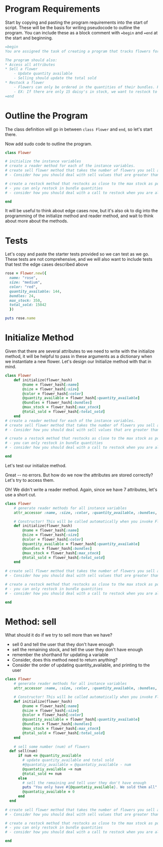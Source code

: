 # Program Requirements
Start by copying and pasting the program requirements into the start of script. These will be the basis for writing pseudocode to outline the program. You can include these as a block comment with ```=begin``` and ```=end```  at the start and beginning.

```ruby
=begin
You are assigned the task of creating a program that tracks flowers for a floral boutique. The florists want a program that will keep track of their extensive assortment of flowers and automatically order any that have low stock. Below is a sample of the information that needs to be tracked by this program.

The program should also:
* Access all attributes
* Sell a flower
	- Update quantity available
	- Selling should update the total sold
* Restock a flower
	- Flowers can only be ordered in the quantities of their bundles. Reorder as much as possible before the quantity hits the max stock.
	- EX: If there are only 15 daisy's in stock, we want to restock to 300 as closely as possible, without going over. So, we need to order no more than 285 (300 - 15), but can only order in bundles of 50. How many times does 50 go into 285 (285 / 50)? 5! So our program needs to order 5 bundles of daisy's, which is 250 (5 x 50). That will update the quantity available to 265.
=end

```

# Outline the Program

The class definition will go in between ```class Flower``` and ```end```, so let's start there.

Now add sudo code to outline the program.

```ruby
class Flower

# initialize the instance variables 
# create a reader method for each of the instance variables.
# create sell flower method that takes the number of flowers you sell as an argument, and updates the quantity available
# - Consider how you should deal with sell values that are greater than the quantity availble

# create a restock method that restocks as close to the max stock as possible
# - you can only restock in bundle quantities
# - consider how you should deal with a call to restock when you are already as close to the max stock value as possible

end
```

It will be useful to think about edge cases now, but it's also ok to dig into the programming of the initialize method and reader method, and wait to think about more about the methods. 

# Tests

Let's copy and paste the starter tests provided so we can test as we go. These tests are not comprehensive, and we will also want to include tests that test the edge cases described above

```ruby
rose = Flower.new({
  name: "rose",
  size: "medium",
  color: "red",
  quantity_available: 144,
  bundles: 24,
  max_stock: 350,
  total_sold: 15042  
  })

puts rose.name
```

# Initialize Method

Given that there are several attributes to we need to write with the initialize method, it will be helpful to pass in these arguments as a dictionary when we instantiate a new flower. Let's design our Initialize method with that in mind.

```ruby
class Flower
	def initialize(flower_hash)
	    @name = flower_hash[:name]
	    @size = flower_hash[:size]
	    @color = flower_hash[:color]
	    @quantity_available = flower_hash[:quantity_available]
	    @bundles = flower_hash[:bundles]
	    @max_stock = flower_hash[:max_stock]
	    @total_sold = flower_hash[:total_sold]
	end
# create a reader method for each of the instance variables.
# create sell flower method that takes the number of flowers you sell as an argument, and updates the quantity available
# - Consider how you should deal with sell values that are greater than the quantity availble

# create a restock method that restocks as close to the max stock as possible
# - you can only restock in bundle quantities
# - consider how you should deal with a call to restock when you are already as close to the max stock value as possible

end
```

Let's test our initialize method. 

Great -- no errors. But how do we now the attributes are stored correctly? Let's try to access them. 

Oh! We didn't write a reader method. Again, since we have 7 attributes, let's use a short cut.

```ruby
class Flower
	# generate reader methods for all instance variables
	attr_accessor :name, :size, :color, :quantity_available, :bundles, :max_stock, :total_sold

	# Constructor! This will be called automatically when you invoke Flower.new
	def initialize(flower_hash)
	    @name = flower_hash[:name]
	    @size = flower_hash[:size]
	    @color = flower_hash[:color]
	    @quantity_available = flower_hash[:quantity_available]
	    @bundles = flower_hash[:bundles]
	    @max_stock = flower_hash[:max_stock]
	    @total_sold = flower_hash[:total_sold]
	end
	
# create sell flower method that takes the number of flowers you sell as an argument, and updates the quantity available
# - Consider how you should deal with sell values that are greater than the quantity availble

# create a restock method that restocks as close to the max stock as possible
# - you can only restock in bundle quantities
# - consider how you should deal with a call to restock when you are already as close to the max stock value as possible

end
```

# Method: sell

What should it do if we try to sell more than we have?
- sell 0 and tell the user that they don't have enough
- sell the remaining stock, and tell the user they don't have enough
- remember the shorthand for updating a variable
- Consider, does this method need to return anything?
- Consider the order of updating quantity_available, and printing to the user

```ruby
class Flower
	# generate reader methods for all instance variables
	attr_accessor :name, :size, :color, :quantity_available, :bundles, :max_stock, :total_sold

	# Constructor! This will be called automatically when you invoke Flower.new
	def initialize(flower_hash)
	    @name = flower_hash[:name]
	    @size = flower_hash[:size]
	    @color = flower_hash[:color]
	    @quantity_available = flower_hash[:quantity_available]
	    @bundles = flower_hash[:bundles]
	    @max_stock = flower_hash[:max_stock]
	    @total_sold = flower_hash[:total_sold]
	end
	
	# sell some number (num) of flowers
  def sell(num)
	  if num <= @quantity_available
	  	# update quantity_available and total sold
	  	#@quantatiy_available = @quantatiy_available - num
	  	@quantatiy_available -= num
	  	@total_sold += num
	  else
	  	# sell the remaining and tell user they don't have enough
	  	puts "You only have #{@quantatiy_available}. We sold them all"
	  	@quantatiy_available = 0
	  end
  end
	
# create sell flower method that takes the number of flowers you sell as an argument, and updates the quantity available
# - Consider how you should deal with sell values that are greater than the quantity availble

# create a restock method that restocks as close to the max stock as possible
# - you can only restock in bundle quantities
# - consider how you should deal with a call to restock when you are already as close to the max stock value as possible

end
```


